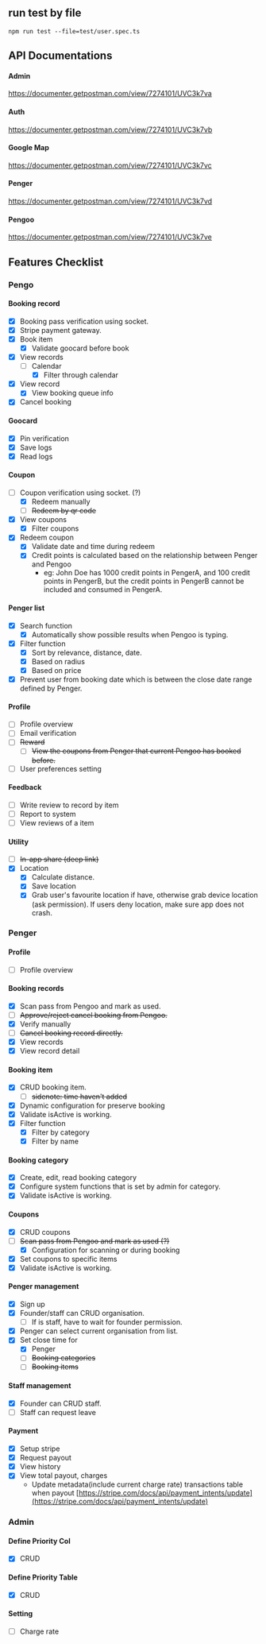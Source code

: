 ## run test by file
```
npm run test --file=test/user.spec.ts
```

## API Documentations

#### Admin
https://documenter.getpostman.com/view/7274101/UVC3k7va

#### Auth
https://documenter.getpostman.com/view/7274101/UVC3k7vb

#### Google Map
https://documenter.getpostman.com/view/7274101/UVC3k7vc

#### Penger
https://documenter.getpostman.com/view/7274101/UVC3k7vd

#### Pengoo
https://documenter.getpostman.com/view/7274101/UVC3k7ve

## Features Checklist

### Pengo

#### Booking record

- [x]  Booking pass verification using socket.
- [x]  Stripe payment gateway.
- [x]  Book item
    - [x]  Validate goocard before book
- [x]  View records
    - [ ]  Calendar
        - [x]  Filter through calendar
- [x]  View record
    - [x]  View booking queue info
- [x]  Cancel booking

#### Goocard

- [x]  Pin verification
- [x]  Save logs
- [x]  Read logs

#### Coupon

- [ ]  Coupon verification using socket. (?)
    - [x]  Redeem manually
    - [ ]  ~~Redeem by qr code~~
- [x]  View coupons
    - [x]  Filter coupons
- [x]  Redeem coupon
    - [x]  Validate date and time during redeem
    - [x]  Credit points is calculated based on the relationship between Penger and Pengoo
        - eg: John Doe has 1000 credit points in PengerA, and 100 credit points in PengerB, but the credit points in PengerB cannot be included and consumed in PengerA.

#### Penger list

- [x]  Search function
    - [x]  Automatically show possible results when Pengoo is typing.
- [x]  Filter function
    - [x]  Sort by relevance, distance, date.
    - [x]  Based on radius
    - [x]  Based on price
- [x]  Prevent user from booking date which is between the close date range defined by Penger.

#### Profile

- [ ]  Profile overview
- [ ]  Email verification
- [ ]  ~~Reward~~
    - [ ]  ~~View the coupons from Penger that current Pengoo has booked before.~~
- [ ]  User preferences setting

#### Feedback

- [ ]  Write review to record by item
- [ ]  Report to system
- [ ]  View reviews of a item

#### Utility

- [ ]  ~~In-app share (deep link)~~
- [x]  Location
    - [x]  Calculate distance.
    - [x]  Save location
    - [x]  Grab user's favourite location if have, otherwise grab device location (ask permission). If users deny location, make sure app does not crash.

### Penger

#### Profile

- [ ]  Profile overview

#### Booking records

- [x]  Scan pass from Pengoo and mark as used.
- [ ]  ~~Approve/reject cancel booking from Pengoo.~~
- [x]  Verify manually
- [ ]  ~~Cancel booking record directly.~~
- [x]  View records
- [x]  View record detail

#### Booking item

- [x]  CRUD booking item.
    - [ ]  ~~sidenote: time haven't added~~
- [x]  Dynamic configuration for preserve booking
- [x]  Validate isActive is working.
- [x]  Filter function
    - [x]  Filter by category
    - [x]  Filter by name

#### Booking category

- [x]  Create, edit, read booking category
- [x]  Configure system functions that is set by admin for category.
- [x]  Validate isActive is working.

#### Coupons

- [x]  CRUD coupons
- [ ]  ~~Scan pass from Pengoo and mark as used (?)~~
    - [x]  Configuration for scanning or during booking
- [x]  Set coupons to specific items
- [x]  Validate isActive is working.

#### Penger management

- [x]  Sign up
- [x]  Founder/staff can CRUD organisation.
    - [ ]  If is staff, have to wait for founder permission.
- [x]  Penger can select current organisation from list.
- [x]  Set close time for
    - [x]  Penger
    - [ ]  ~~Booking categories~~
    - [ ]  ~~Booking items~~

#### Staff management

- [x]  Founder can CRUD staff.
- [ ]  Staff can request leave

#### Payment

- [x]  Setup stripe
- [x]  Request payout
- [x]  View history
- [x]  View total payout, charges
    - Update metadata(include current charge rate) transactions table when payout [https://stripe.com/docs/api/payment_intents/update](https://stripe.com/docs/api/payment_intents/update)

### Admin

#### Define Priority Col
- [x]  CRUD

#### Define Priority Table
- [x]  CRUD

#### Setting
- [ ]  Charge rate
